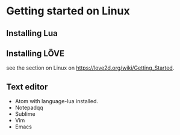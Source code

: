 # Getting started on Linux

## Installing Lua

## Installing LÖVE

see the section on Linux on <https://love2d.org/wiki/Getting_Started>.

## Text editor

- Atom with language-lua installed.
- Notepadqq
- Sublime
- Vim
- Emacs
